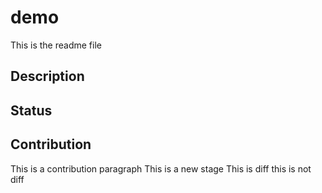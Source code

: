 # demo
This is the readme file

## Description

## Status

## Contribution
This is a contribution paragraph
This is a new stage
This is diff
this is not diff